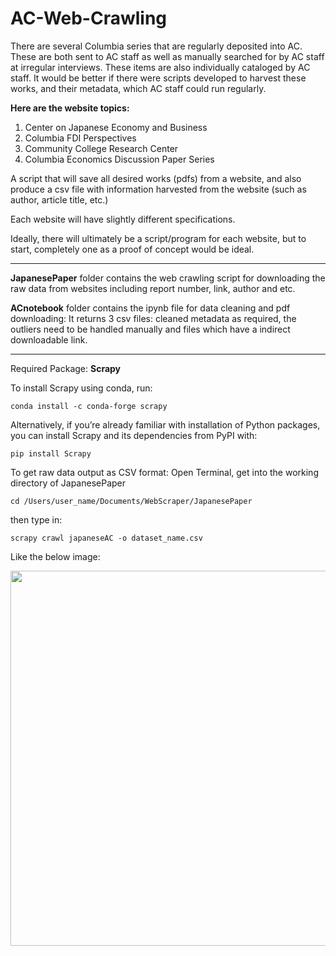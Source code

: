 # AC-Web-Crawling

There are several Columbia series that are regularly deposited into AC. These are both sent to AC staff as well as manually searched for by AC staff at irregular interviews. These items are also individually cataloged by AC staff. It would be better if there were scripts developed to harvest these works, and their metadata, which AC staff could run regularly.

**Here are the website topics:**

1. Center on Japanese Economy and Business
2. Columbia FDI Perspectives
3. Community College Research Center
4. Columbia Economics Discussion Paper Series




A script that will save all desired works (pdfs) from a website, and also produce a csv file with information harvested from the website (such as author, article title, etc.)

Each website will have slightly different specifications.

Ideally, there will ultimately be a script/program for each website, but to start, completely one as a proof of concept would be ideal.


---

**JapanesePaper** folder contains the web crawling script for downloading the raw data from websites including report number, link, author and etc. 

**ACnotebook** folder contains the ipynb file for data cleaning and pdf downloading: It returns 3 csv files: cleaned metadata as required, the outliers need to be handled manually and files which have a indirect downloadable link.

---

Required Package: **Scrapy**

To install Scrapy using conda, run:
```
conda install -c conda-forge scrapy
```
Alternatively, if you’re already familiar with installation of Python packages, you can install Scrapy and its dependencies from PyPI with:
```
pip install Scrapy
```

To get raw data output as CSV format: Open Terminal, get into the working directory of JapanesePaper 
```
cd /Users/user_name/Documents/WebScraper/JapanesePaper
```
then type in: 

```
scrapy crawl japaneseAC -o dataset_name.csv
```
Like the below image:


[<img src="demo.jpg" width="600"/>](demo.jpg)



